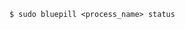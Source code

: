 <!-- usedin: [ _includes/_inlines/Tutorials/Rails/1967-09-26-bluepill/1967-09-26-bluepill_status-v1.md] -->

```
$ sudo bluepill <process_name> status
```
